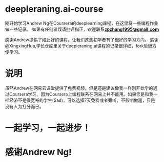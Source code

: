 # deepleraning.ai-course
刚开始学习Andrew Ng在Coursera的deeplearning课程，在这里将一些编程作业做一些记录。
如果有任何错误请批评指正，欢迎联系**zpzhang1995@gmail.com**

感谢Andrew提供了如此好的课程，让我们这些初学者有了很好的学习方向。
感谢@XingxingHua,学长仓库里关于deepleraning.ai课程的记录很详细，fork后很方便学习。

# 说明
虽然Andrew在网易云课堂提供了免费视频，但是还是建议像我一样刚开始学的通过Coursera学习。因为Coursera上编程联系在网易上并不能用。如果您是和我一样经济不是很宽裕的学生(Sad)，可以选择7天免费或者旁听，不影响做题，只是没有人为打分而已。

# 一起学习，一起进步！
# 感谢Andrew Ng!
